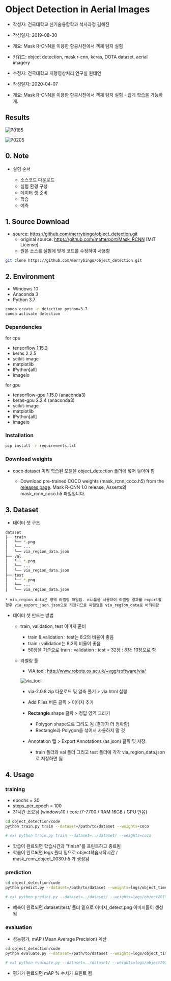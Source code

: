 # Object Detection in Aerial Images

* 작성자: 건국대학교 신기술융합학과 석사과정 김혜진
* 작성일자: 2019-08-30
* 개요: Mask R-CNN을 이용한 항공사진에서 객체 탐지 실험
* 키워드: object detection, mask r-cnn, keras, DOTA dataset, aerial imagery

* 수정자: 건국대학교 지형영상처리 연구실 원태연
* 작성일자: 2020-04-07
* 개요: Mask R-CNN을 이용한 항공사진에서 객체 탐지 실험 - 쉽게 학습을 가능하게.

## Results

![P0185](images/P0185_detect.png)

![P0205](images/P0205_detect.png)



## 0. Note

* 실험 순서

  * 소스코드 다운로드
  * 실험 환경 구성
  * 데이터 셋 준비 
  * 학습
  * 예측




## 1. Source Download

- source: https://github.com/merrybingo/object_detection.git
  - original source: <https://github.com/matterport/Mask_RCNN>  [MIT License]
  - 원본 소스를 실험에 맞게 코드를 수정하여 사용함

```bash
git clone https://github.com/merrybingo/object_detection.git
```



## 2. Environment

- Windows 10
- Anaconda 3
- Python 3.7

```bash
conda create -n detection python=3.7
conda activate detection
```



### Dependencies

for cpu
- tensorflow 1.15.2
- keras 2.2.5
- scikit-image
- matplotlib
- IPython[all]
- imageio

for gpu
- tensorflow-gpu 1.15.0 (anaconda3)
- keras-gpu 2.2.4 (anaconda3)
- scikit-image
- matplotlib
- IPython[all]
- imageio

### Installation

```bash
pip install -r requirements.txt
```



### Download weights

- coco dataset 미리 학습된 모델을 object_detection 폴더에 넣어 놓아야 함

  - Download pre-trained COCO weights (mask_rcnn_coco.h5) from the [releases page](https://github.com/matterport/Mask_RCNN/releases). Mask R-CNN 1.0 release, Asserts의 mask_rcnn_coco.h5 파일입니다.

  

##  3. Dataset

* 데이터 셋 구조

```bash
dataset
├── train 
│   └── *.png
│   └── ...
│   └── via_region_data.json
├── val 
│   └── *.png
│   └── ...
│   └── via_region_data.json
├── test 
│   └── *.png
│   └── ...
│   └── via_region_data.json
```

`* via_region_data은 영역 라벨링 파일임. via툴을 사용하여 라벨링 결과를 export할 경우 via_export_json.json으로 저장되므로 파일명을 via_region_data로 바꿔야함 `



* 데이터 셋 만드는 방법

  * train, validation, test 이미지 준비

    * train & validation : test는 8:2의 비율이 좋음
    * train : validation는 8:2의 비율이 좋음
    * 50장을 기준으로 train : validation : test = 32장 : 8장: 10장으로 함
    
  * 라벨링 툴
    
    * VIA tool: <http://www.robots.ox.ac.uk/~vgg/software/via/>
    
    ![via_tool](images/via_tool.png)
    
    * via-2.0.8.zip 다운로드 및 압축 풀기 >  via.html 실행
    
    * Add Files 버튼 클릭 > 이미지 추가 
    
    * **Rectangle** shape 클릭 > 정답 영역 그리기
    
      * Polygon shape으로 그려도 됨 (결과가 더 정확함)
      * Rectangle과 Polygon을 섞어서 사용하지 말 것
    * Annotation 탭 > Export Annotations (as json) 클릭 및 저장
    
      * train 폴더와 val 폴더 그리고 test 폴더에 각각 via_region_data.json로 저장하면 됨



## 4. Usage

### training

* epochs = 30
* steps_per_epoch = 100
* 31시간 소요됨 (windows10 /  core i7-7700 / RAM 16GB / GPU 안씀)

```bash
cd object_detection/code
python train.py train --dataset=/path/to/dataset --weights=coco

# ex) python train.py train --dataset=../dataset/ --weights=coco
```

* 학습이 완료되면 학습시간과 "finish"를 프린트하고 종료됨
* 학습이 완료되면 logs 폴더 밑으로 object학습시작시간 / mask_rcnn_object_0030.h5 가 생성됨 



### prediction

```bash
cd object_detection/code
python predict.py --dataset=/path/to/dataset --weights=logs/object_time/weights.h5

# ex) python predict.py --dataset=../dataset/ --weights=logs/object20190830T1539/mask_rcnn_object_0030.h5
```

* 예측이 완료되면 dataset/test/ 폴더 밑으로 이미지_detect.png 이미지들이 생성됨



### evaluation

* 성능평가, mAP (Mean Average Precision) 계산

```bash
cd object_detection/code
python evaluate.py --dataset=/path/to/dataset --weights=logs/object_time/weights.h5

# ex) python evaluate.py --dataset=../dataset/ --weights=logs/object20190830T1539/mask_rcnn_object_0030.h5
```

* 평가가 완료되면 mAP % 수치가 프린트 됨
